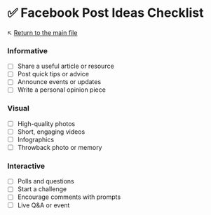 # ✅ Facebook Post Ideas Checklist

↖️ [Return to the main file](../README.md)

### Informative
- [ ] Share a useful article or resource
- [ ] Post quick tips or advice
- [ ] Announce events or updates
- [ ] Write a personal opinion piece

### Visual
- [ ] High-quality photos
- [ ] Short, engaging videos
- [ ] Infographics
- [ ] Throwback photo or memory

### Interactive
- [ ] Polls and questions
- [ ] Start a challenge
- [ ] Encourage comments with prompts
- [ ] Live Q&A or event
